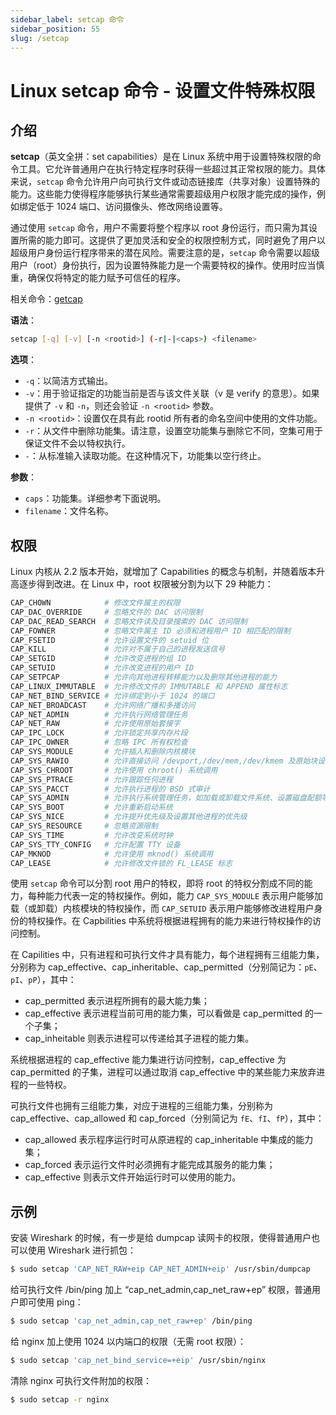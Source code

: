 ```yaml
---
sidebar_label: setcap 命令
sidebar_position: 55
slug: /setcap
---
```


# Linux setcap 命令 - 设置文件特殊权限



## 介绍

**setcap**（英文全拼：set capabilities）是在 Linux 系统中用于设置特殊权限的命令工具。它允许普通用户在执行特定程序时获得一些超过其正常权限的能力。具体来说，`setcap` 命令允许用户向可执行文件或动态链接库（共享对象）设置特殊的能力。这些能力使得程序能够执行某些通常需要超级用户权限才能完成的操作，例如绑定低于 1024 端口、访问摄像头、修改网络设置等。

通过使用 `setcap` 命令，用户不需要将整个程序以 root 身份运行，而只需为其设置所需的能力即可。这提供了更加灵活和安全的权限控制方式，同时避免了用户以超级用户身份运行程序带来的潜在风险。需要注意的是，`setcap` 命令需要以超级用户（root）身份执行，因为设置特殊能力是一个需要特权的操作。使用时应当慎重，确保仅将特定的能力赋予可信任的程序。

相关命令：[getcap](/linux-command/getcap)

**语法**：

```bash
setcap [-q] [-v] [-n <rootid>] (-r|-|<caps>) <filename>
```

**选项**：

- `-q`：以简洁方式输出。
- `-v`：用于验证指定的功能当前是否与该文件关联（v 是 verify 的意思）。如果提供了 `-v` 和 `-n`，则还会验证 `-n <rootid>` 参数。
- `-n <rootid>`：设置仅在具有此 rootid 所有者的命名空间中使用的文件功能。
- `-r`：从文件中删除功能集。请注意，设置空功能集与删除它不同，空集可用于保证文件不会以特权执行。
- `-`：从标准输入读取功能。在这种情况下，功能集以空行终止。

**参数**：

- `caps`：功能集。详细参考下面说明。
- `filename`：文件名称。



## 权限

Linux 内核从 2.2 版本开始，就增加了 Capabilities 的概念与机制，并随着版本升高逐步得到改进。在 Linux 中，root 权限被分割为以下 29 种能力：

```bash
CAP_CHOWN            # 修改文件属主的权限
CAP_DAC_OVERRIDE     # 忽略文件的 DAC 访问限制
CAP_DAC_READ_SEARCH  # 忽略文件读及目录搜索的 DAC 访问限制
CAP_FOWNER           # 忽略文件属主 ID 必须和进程用户 ID 相匹配的限制
CAP_FSETID           # 允许设置文件的 setuid 位
CAP_KILL             # 允许对不属于自己的进程发送信号
CAP_SETGID           # 允许改变进程的组 ID
CAP_SETUID           # 允许改变进程的用户 ID
CAP_SETPCAP          # 允许向其他进程转移能力以及删除其他进程的能力
CAP_LINUX_IMMUTABLE  # 允许修改文件的 IMMUTABLE 和 APPEND 属性标志
CAP_NET_BIND_SERVICE # 允许绑定到小于 1024 的端口
CAP_NET_BROADCAST    # 允许网络广播和多播访问
CAP_NET_ADMIN        # 允许执行网络管理任务
CAP_NET_RAW          # 允许使用原始套接字
CAP_IPC_LOCK         # 允许锁定共享内存片段
CAP_IPC_OWNER        # 忽略 IPC 所有权检查
CAP_SYS_MODULE       # 允许插入和删除内核模块
CAP_SYS_RAWIO        # 允许直接访问 /devport,/dev/mem,/dev/kmem 及原始块设备
CAP_SYS_CHROOT       # 允许使用 chroot() 系统调用
CAP_SYS_PTRACE       # 允许跟踪任何进程
CAP_SYS_PACCT        # 允许执行进程的 BSD 式审计
CAP_SYS_ADMIN        # 允许执行系统管理任务，如加载或卸载文件系统、设置磁盘配额等
CAP_SYS_BOOT         # 允许重新启动系统
CAP_SYS_NICE         # 允许提升优先级及设置其他进程的优先级
CAP_SYS_RESOURCE     # 忽略资源限制
CAP_SYS_TIME         # 允许改变系统时钟
CAP_SYS_TTY_CONFIG   # 允许配置 TTY 设备
CAP_MKNOD            # 允许使用 mknod() 系统调用
CAP_LEASE            # 允许修改文件锁的 FL_LEASE 标志
```

使用 `setcap` 命令可以分割 root 用户的特权，即将 root 的特权分割成不同的能力，每种能力代表一定的特权操作。例如，能力 `CAP_SYS_MODULE` 表示用户能够加载（或卸载）内核模块的特权操作，而 `CAP_SETUID` 表示用户能够修改进程用户身份的特权操作。在 Capbilities 中系统将根据进程拥有的能力来进行特权操作的访问控制。

在 Capilities 中，只有进程和可执行文件才具有能力，每个进程拥有三组能力集，分别称为 cap_effective、cap_inheritable、cap_permitted（分别简记为：`pE`、`pI`、`pP`），其中：

- cap_permitted 表示进程所拥有的最大能力集；
- cap_effective 表示进程当前可用的能力集，可以看做是 cap_permitted 的一个子集；
- cap_inheitable 则表示进程可以传递给其子进程的能力集。

系统根据进程的 cap_effective 能力集进行访问控制，cap_effective 为 cap_permitted 的子集，进程可以通过取消 cap_effective 中的某些能力来放弃进程的一些特权。

可执行文件也拥有三组能力集，对应于进程的三组能力集，分别称为 cap_effective、cap_allowed 和 cap_forced（分别简记为 `fE`、`fI`、`fP`），其中：

- cap_allowed 表示程序运行时可从原进程的 cap_inheritable 中集成的能力集；
- cap_forced 表示运行文件时必须拥有才能完成其服务的能力集；
- cap_effective 则表示文件开始运行时可以使用的能力。



## 示例

安装 Wireshark 的时候，有一步是给 dumpcap 读网卡的权限，使得普通用户也可以使用 Wireshark 进行抓包：

```bash
$ sudo setcap 'CAP_NET_RAW+eip CAP_NET_ADMIN+eip' /usr/sbin/dumpcap
```

给可执行文件 /bin/ping 加上 “cap_net_admin,cap_net_raw+ep” 权限，普通用户即可使用 ping：

```bash
$ sudo setcap 'cap_net_admin,cap_net_raw+ep' /bin/ping
```

给 nginx 加上使用 1024 以内端口的权限（无需 root 权限）：

```bash
$ sudo setcap 'cap_net_bind_service=+eip' /usr/sbin/nginx
```

清除 nginx 可执行文件附加的权限：

```bash
$ sudo setcap -r nginx
```




